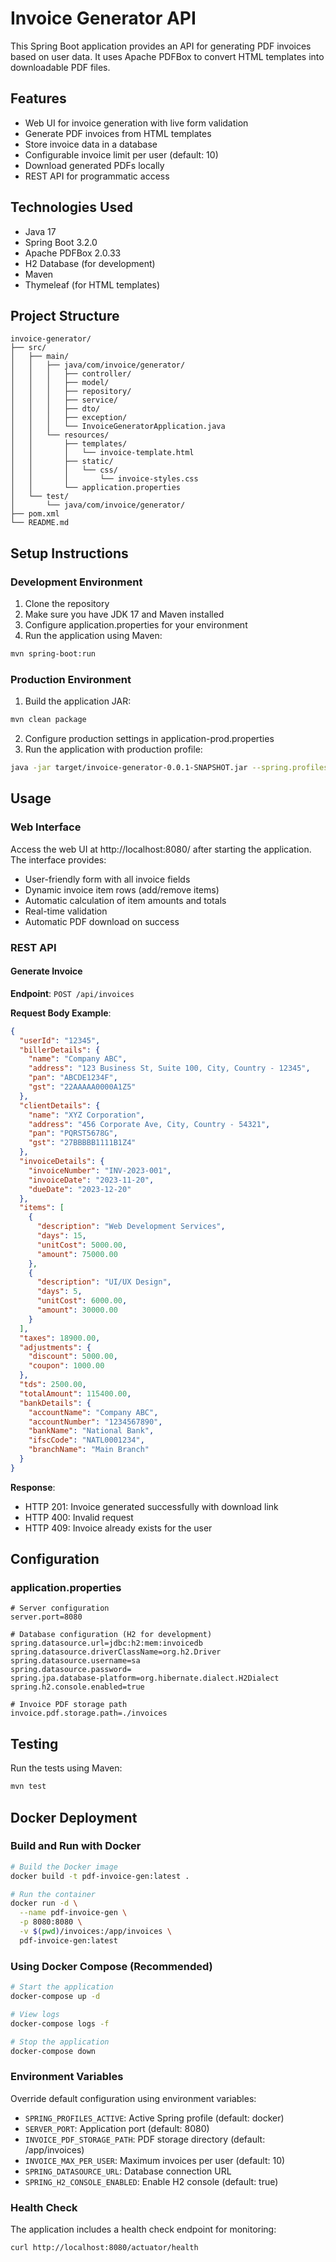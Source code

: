 # Invoice Generator API

This Spring Boot application provides an API for generating PDF invoices based on user data. It uses Apache PDFBox to convert HTML templates into downloadable PDF files.

## Features

- Web UI for invoice generation with live form validation
- Generate PDF invoices from HTML templates
- Store invoice data in a database
- Configurable invoice limit per user (default: 10)
- Download generated PDFs locally
- REST API for programmatic access

## Technologies Used

- Java 17
- Spring Boot 3.2.0
- Apache PDFBox 2.0.33
- H2 Database (for development)
- Maven
- Thymeleaf (for HTML templates)

## Project Structure

```
invoice-generator/
├── src/
│   ├── main/
│   │   ├── java/com/invoice/generator/
│   │   │   ├── controller/
│   │   │   ├── model/
│   │   │   ├── repository/
│   │   │   ├── service/
│   │   │   ├── dto/
│   │   │   ├── exception/
│   │   │   └── InvoiceGeneratorApplication.java
│   │   └── resources/
│   │       ├── templates/
│   │       │   └── invoice-template.html
│   │       ├── static/
│   │       │   └── css/
│   │       │       └── invoice-styles.css
│   │       └── application.properties
│   └── test/
│       └── java/com/invoice/generator/
├── pom.xml
└── README.md
```

## Setup Instructions

### Development Environment

1. Clone the repository
2. Make sure you have JDK 17 and Maven installed
3. Configure application.properties for your environment
4. Run the application using Maven:

```bash
mvn spring-boot:run
```

### Production Environment

1. Build the application JAR:

```bash
mvn clean package
```

2. Configure production settings in application-prod.properties
3. Run the application with production profile:

```bash
java -jar target/invoice-generator-0.0.1-SNAPSHOT.jar --spring.profiles.active=prod
```

## Usage

### Web Interface

Access the web UI at http://localhost:8080/ after starting the application. The interface provides:

- User-friendly form with all invoice fields
- Dynamic invoice item rows (add/remove items)
- Automatic calculation of item amounts and totals
- Real-time validation
- Automatic PDF download on success

### REST API

#### Generate Invoice

**Endpoint**: `POST /api/invoices`

**Request Body Example**:
```json
{
  "userId": "12345",
  "billerDetails": {
    "name": "Company ABC",
    "address": "123 Business St, Suite 100, City, Country - 12345",
    "pan": "ABCDE1234F",
    "gst": "22AAAAA0000A1Z5"
  },
  "clientDetails": {
    "name": "XYZ Corporation",
    "address": "456 Corporate Ave, City, Country - 54321",
    "pan": "PQRST5678G",
    "gst": "27BBBBB1111B1Z4"
  },
  "invoiceDetails": {
    "invoiceNumber": "INV-2023-001",
    "invoiceDate": "2023-11-20",
    "dueDate": "2023-12-20"
  },
  "items": [
    {
      "description": "Web Development Services",
      "days": 15,
      "unitCost": 5000.00,
      "amount": 75000.00
    },
    {
      "description": "UI/UX Design",
      "days": 5,
      "unitCost": 6000.00,
      "amount": 30000.00
    }
  ],
  "taxes": 18900.00,
  "adjustments": {
    "discount": 5000.00,
    "coupon": 1000.00
  },
  "tds": 2500.00,
  "totalAmount": 115400.00,
  "bankDetails": {
    "accountName": "Company ABC",
    "accountNumber": "1234567890",
    "bankName": "National Bank",
    "ifscCode": "NATL0001234",
    "branchName": "Main Branch"
  }
}
```

**Response**:
- HTTP 201: Invoice generated successfully with download link
- HTTP 400: Invalid request
- HTTP 409: Invoice already exists for the user

## Configuration

### application.properties

```properties
# Server configuration
server.port=8080

# Database configuration (H2 for development)
spring.datasource.url=jdbc:h2:mem:invoicedb
spring.datasource.driverClassName=org.h2.Driver
spring.datasource.username=sa
spring.datasource.password=
spring.jpa.database-platform=org.hibernate.dialect.H2Dialect
spring.h2.console.enabled=true

# Invoice PDF storage path
invoice.pdf.storage.path=./invoices
```

## Testing

Run the tests using Maven:

```bash
mvn test
```

## Docker Deployment

### Build and Run with Docker

```bash
# Build the Docker image
docker build -t pdf-invoice-gen:latest .

# Run the container
docker run -d \
  --name pdf-invoice-gen \
  -p 8080:8080 \
  -v $(pwd)/invoices:/app/invoices \
  pdf-invoice-gen:latest
```

### Using Docker Compose (Recommended)

```bash
# Start the application
docker-compose up -d

# View logs
docker-compose logs -f

# Stop the application
docker-compose down
```

### Environment Variables

Override default configuration using environment variables:

- `SPRING_PROFILES_ACTIVE`: Active Spring profile (default: docker)
- `SERVER_PORT`: Application port (default: 8080)
- `INVOICE_PDF_STORAGE_PATH`: PDF storage directory (default: /app/invoices)
- `INVOICE_MAX_PER_USER`: Maximum invoices per user (default: 10)
- `SPRING_DATASOURCE_URL`: Database connection URL
- `SPRING_H2_CONSOLE_ENABLED`: Enable H2 console (default: true)

### Health Check

The application includes a health check endpoint for monitoring:

```bash
curl http://localhost:8080/actuator/health
```
